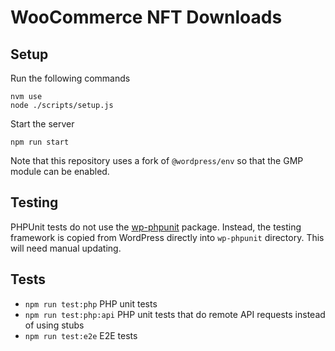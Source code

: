 # WooCommerce NFT Downloads

## Setup

Run the following commands

```
nvm use
node ./scripts/setup.js
```

Start the server

```
npm run start
```

Note that this repository uses a fork of `@wordpress/env` so that the GMP module can be enabled.

## Testing

PHPUnit tests do not use the [wp-phpunit](https://github.com/wp-phpunit/wp-phpunit/tree/master) package. Instead, the testing framework is copied from WordPress directly into `wp-phpunit` directory. This will need manual updating.

## Tests

- `npm run test:php` PHP unit tests
- `npm run test:php:api` PHP unit tests that do remote API requests instead of using stubs
- `npm run test:e2e` E2E tests
